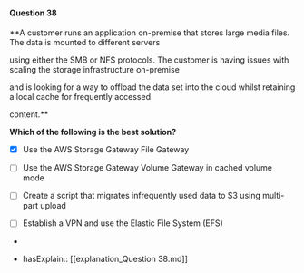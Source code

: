 #### Question  38

**A customer runs an application on-premise that stores large media files. The data is mounted to different servers

using either the SMB or NFS protocols. The customer is having issues with scaling the storage infrastructure on-premise

and is looking for a way to offload the data set into the cloud whilst retaining a local cache for frequently accessed

content.**

**Which of the following is the best solution?**

- [x] Use the AWS Storage Gateway File Gateway

- [ ] Use the AWS Storage Gateway Volume Gateway in cached volume mode

- [ ] Create a script that migrates infrequently used data to S3 using multi-part upload

- [ ] Establish a VPN and use the Elastic File System (EFS)

*

- hasExplain:: [[explanation_Question  38.md]]
